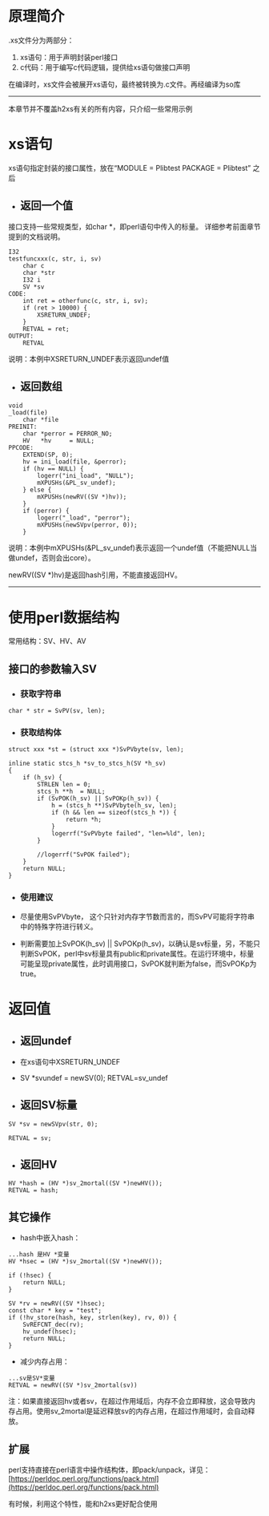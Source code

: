 # 原理简介

.xs文件分为两部分：

1. xs语句：用于声明封装perl接口
2. c代码：用于编写c代码逻辑，提供给xs语句做接口声明

在编译时，xs文件会被展开xs语句，最终被转换为.c文件。再经编译为so库

---

本章节并不覆盖h2xs有关的所有内容，只介绍一些常用示例

# xs语句

xs语句指定封装的接口属性，放在“MODULE = Plibtest        PACKAGE = Plibtest” 之后

* ## 返回一个值

接口支持一些常规类型，如char \*，即perl语句中传入的标量。 详细参考前面章节提到的文档说明。

```
I32
testfuncxxx(c, str, i, sv)
    char c
    char *str
    I32 i
    SV *sv
CODE:
    int ret = otherfunc(c, str, i, sv);
    if (ret > 10000) {
        XSRETURN_UNDEF;
    }
    RETVAL = ret;
OUTPUT:
    RETVAL
```

说明：本例中XSRETURN\_UNDEF表示返回undef值

* ## 返回数组

```
void
_load(file)
    char *file
PREINIT:
    char *perror = PERROR_NO;
    HV   *hv     = NULL;
PPCODE:
    EXTEND(SP, 0);
    hv = ini_load(file, &perror);
    if (hv == NULL) {
        logerr("ini_load", "NULL");
        mXPUSHs(&PL_sv_undef);
    } else {
        mXPUSHs(newRV((SV *)hv));
    }
    if (perror) {
        logerr("_load", "perror");
        mXPUSHs(newSVpv(perror, 0));
    }
```

说明：本例中mXPUSHs\(&PL\_sv\_undef\)表示返回一个undef值（不能把NULL当做undef，否则会出core）。

newRV\(\(SV \*\)hv\)是返回hash引用，不能直接返回HV。

---

# 使用perl数据结构

常用结构：SV、HV、AV

## **接口的参数输入SV**

* ### 获取字符串

`char * str = SvPV(sv, len);`

* ### 获取结构体

```
struct xxx *st = (struct xxx *)SvPVbyte(sv, len);
```

```
inline static stcs_h *sv_to_stcs_h(SV *h_sv)
{
    if (h_sv) {
        STRLEN len = 0;
        stcs_h **h  = NULL;
        if (SvPOK(h_sv) || SvPOKp(h_sv)) {
            h = (stcs_h **)SvPVbyte(h_sv, len);
            if (h && len == sizeof(stcs_h *)) {
                return *h;
            }
            logerrf("SvPVbyte failed", "len=%ld", len);
        }

        //logerrf("SvPOK failed");
    }
    return NULL;
}
```

* ### 使用建议
* 尽量使用SvPVbyte， 这个只针对内存字节数而言的，而SvPV可能将字符串中的特殊字符进行转义。

* 判断需要加上SvPOK\(h\_sv\) \|\| SvPOKp\(h\_sv\)，以确认是sv标量，另，不能只判断SvPOK，perl中sv标量具有public和private属性。在运行环境中，标量可能呈现private属性，此时调用接口，SvPOK就判断为false，而SvPOKp为true。

# **返回值**

* ## 返回undef
* 在xs语句中XSRETURN\_UNDEF

* SV \*svundef = newSV\(0\); RETVAL=sv\_undef

* ## 返回SV标量

```
SV *sv = newSVpv(str, 0);

RETVAL = sv;
```

* ## 返回HV

```
HV *hash = (HV *)sv_2mortal((SV *)newHV());
RETVAL = hash;
```

## 其它操作

* hash中嵌入hash：

```
...hash 是HV *变量
HV *hsec = (HV *)sv_2mortal((SV *)newHV());

if (!hsec) {
    return NULL;
}

SV *rv = newRV((SV *)hsec);
const char * key = "test";
if (!hv_store(hash, key, strlen(key), rv, 0)) {
    SvREFCNT_dec(rv);
    hv_undef(hsec);
    return NULL;
}
```

* 减少内存占用：

```
...sv是SV*变量
RETVAL = newRV((SV *)sv_2mortal(sv))
```

注：如果直接返回hv或者sv，在超过作用域后，内存不会立即释放，这会导致内存占用。使用sv\_2mortal是延迟释放sv的内存占用，在超过作用域时，会自动释放。

## 扩展

perl支持直接在perl语言中操作结构体，即pack/unpack，详见：[https://perldoc.perl.org/functions/pack.html](https://perldoc.perl.org/functions/pack.html)

有时候，利用这个特性，能和h2xs更好配合使用

